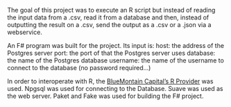 The goal of this project was to execute an R script but instead of reading the input data from a .csv, read it from a database and then, instead of outputting the result on a .csv, send the output as a .csv or a .json via a webservice.

An F# program was built for the project. Its input is:
host: the address of the Postgres server
port: the port of that the Postgres server uses
database: the name of the Postgres database
username: the name of the username to connect to the database
(no password required…)

In order to interoperate with R, the [BlueMontain Capital’s R Provider](http://bluemountaincapital.github.io/FSharpRProvider/) was used.
Npgsql was used for connecting to the Database.
Suave was used as the web server.
Paket and Fake was used for building the F# project.
